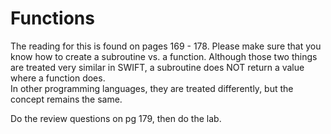 # Functions

The reading for this is found on pages 169 - 178.  Please make sure that you know how to create a subroutine vs. a function.
Although those two things are treated very similar in SWIFT, a subroutine does NOT return a value where a function does.  
In other programming languages, they are treated differently, but the concept remains the same.

Do the review questions on pg 179, then do the lab.
